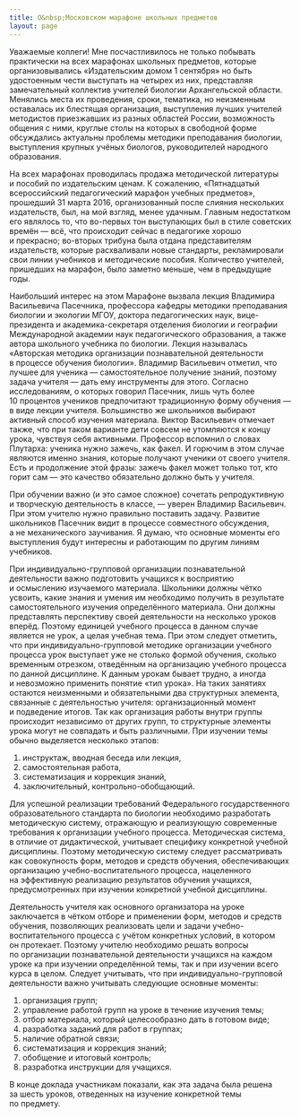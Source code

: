 ```yaml
---
title: О&nbsp;Московском марафоне школьных предметов
layout: page
---
```


Уважаемые коллеги! Мне посчастливилось не&nbsp;только побывать практически на&nbsp;всех марафонах школьных предметов, которые организовывались &laquo;Издательским домом 1&nbsp;сентября&raquo; но&nbsp;быть удостоенным чести выступать на&nbsp;четырех из&nbsp;них, представляя замечательный коллектив учителей биологии Архангельской области. Менялись места их&nbsp;проведения, сроки, тематика, но&nbsp;неизменным оставалась их&nbsp;блестящая организация, выступления лучших учителей методистов приезжавших из&nbsp;разных областей России, возможность общения с&nbsp;ними, круглые столы на&nbsp;которых в&nbsp;свободной форме обсуждались актуальны проблемы методики преподавания биологии, выступления крупных учёных биологов, руководителей народного образования.

<!--more-->

На&nbsp;всех марафонах проводилась продажа методической литературы и&nbsp;пособий по&nbsp;издательским ценам. К&nbsp;сожалению, &laquo;Пятнадцатый всероссийский педагогический марафон учебных предметов&raquo;, прошедший 31&nbsp;марта 2016, организованный после слияния нескольких издательств, был, на&nbsp;мой взгляд, менее удачным. Главным недостатком его являлось&nbsp;то, что во-первых тон выступающих был в&nbsp;стиле советских времён&nbsp;&mdash; всё, что происходит сейчас в&nbsp;педагогике хорошо и&nbsp;прекрасно; во-вторых трибуна была отдана представителям издательств, которые расхваливали новые стандарты, рекламировали свои линии учебников и&nbsp;методические пособия. Количество учителей, пришедших на&nbsp;марафон, было заметно меньше, чем в&nbsp;предыдущие годы.

Наибольший интерес на&nbsp;этом Марафоне вызвала лекция Владимира Васильевича Пасечника, профессора кафедры методики преподавания биологии и&nbsp;экологии МГОУ, доктора педагогических наук, вице-президента и&nbsp;академика-секретаря отделения биологии и&nbsp;географии Международной академии наук педагогического образования, а&nbsp;также автора школьного учебника по&nbsp;биологии. Лекция называлась &laquo;Авторская методика организации познавательной деятельности в&nbsp;процессе обучения биологии&raquo;. Владимир Васильевич отметил, что лучшее для ученика&nbsp;&mdash; самостоятельное получение знаний, поэтому задача учителя&nbsp;&mdash; дать ему инструменты для этого. Согласно исследованиям, о&nbsp;которых говорил Пасечник, лишь чуть более 10&nbsp;процентов учеников предпочитают традиционную форму обучения&nbsp;&mdash; в&nbsp;виде лекции учителя. Большинство&nbsp;же школьников выбирают активный способ изучения материала. Виктор Васильевич отмечает также, что при таком варианте дети совсем не&nbsp;утомляются к&nbsp;концу урока, чувствуя себя активными. Профессор вспомнил о&nbsp;словах Плутарха: ученика нужно зажечь, как факел. И&nbsp;горючим в&nbsp;этом случае являются именно знания, которые получают ученики от&nbsp;своего учителя. Есть и&nbsp;продолжение этой фразы: зажечь факел может только тот, кто горит сам&nbsp;&mdash; это качество обязательно должно быть у&nbsp;учителя.

При обучении важно (и&nbsp;это самое сложное) сочетать репродуктивную и&nbsp;творческую деятельность в&nbsp;классе,&nbsp;&mdash; уверен Владимир Васильевич. При этом учителю нужно правильно поставить задачу. Развитие школьников Пасечник видит в&nbsp;процессе совместного обсуждения, а&nbsp;не&nbsp;механического заучивания. Я&nbsp;думаю, что основные моменты его выступления будут интересны и&nbsp;работающим по&nbsp;другим линиям учебников.

При индивидуально-групповой организации познавательной деятельности важно подготовить учащихся к&nbsp;восприятию и&nbsp;осмыслению изучаемого материала. Школьники должны чётко усвоить, какие знания и&nbsp;умения им&nbsp;необходимо получить в&nbsp;результате самостоятельного изучения определённого материала. Они должны представлять перспективу своей деятельности на&nbsp;несколько уроков вперёд. Поэтому единицей учебного процесса в&nbsp;данном случае является не&nbsp;урок, а&nbsp;целая учебная тема. При этом следует отметить, что при индивидуально-групповой методике организации учебного процесса урок выступает уже не&nbsp;столько формой обучения, сколько временным отрезком, отведённым на&nbsp;организацию учебного процесса по&nbsp;данной дисциплине. К&nbsp;данным урокам бывает трудно, а&nbsp;иногда и&nbsp;невозможно применить понятие &laquo;тип урока&raquo;. На&nbsp;таких занятиях остаются неизменными и&nbsp;обязательными два структурных элемента, связанные с&nbsp;деятельностью учителя: организационный момент и&nbsp;подведение итогов. Так как организация работы внутри группы происходит независимо от&nbsp;других групп, то&nbsp;структурные элементы урока могут не&nbsp;совпадать и&nbsp;быть различными. При изучении темы обычно выделяется несколько этапов:

1. инструктаж, вводная беседа или лекция,
2. самостоятельная работа,
3. систематизация и&nbsp;коррекция знаний,
4. заключительный, контрольно-обобщающий.

Для успешной реализации требований Федерального государственного образовательного стандарта по&nbsp;биологии необходимо разработать методическую систему, отражающую и&nbsp;реализующую современные требования к&nbsp;организации учебного процесса. Методическая система, в&nbsp;отличие от&nbsp;дидактической, учитывает специфику конкретной учебной дисциплины. Поэтому методическую систему следует рассматривать как совокупность форм, методов и&nbsp;средств обучения, обеспечивающих организацию учебно-воспитательного процесса, нацеленного на&nbsp;эффективную реализацию результатов обучения учащихся, предусмотренных при изучении конкретной учебной дисциплины.

Деятельность учителя как основного организатора на&nbsp;уроке заключается в&nbsp;чётком отборе и&nbsp;применении форм, методов и&nbsp;средств обучения, позволяющих реализовать цели и&nbsp;задачи учебно-воспитательного процесса с&nbsp;учётом конкретных условий, в&nbsp;котором он&nbsp;протекает. Поэтому учителю необходимо решать вопросы по&nbsp;организации познавательной деятельности учащихся на&nbsp;каждом уроке ка&nbsp;при изучении определённой темы, так и&nbsp;при изучении всего курса в&nbsp;целом. Следует учитывать, что при индивидуально-групповой деятельности важно учитывать следующие основные моменты:

1. организация групп;
2. управление работой групп на&nbsp;уроке в&nbsp;течение изучения темы;
3. отбор материала, который целесообразно дать в&nbsp;готовом виде;
4. разработка заданий для работ в&nbsp;группах;
5. наличие обратной связи;
6. систематизация и&nbsp;коррекция знаний;
7. обобщение и&nbsp;итоговый контроль;
8. разработка инструкции для учащихся.

В&nbsp;конце доклада участникам показали, как эта задача была решена за&nbsp;шесть уроков, отведенных на&nbsp;изучение конкретной темы по&nbsp;предмету.
